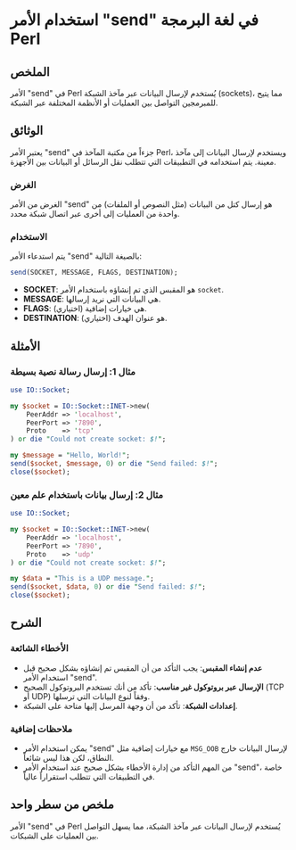 <!--
Meta Description: # استخدام الأمر "send" في لغة البرمجة Perl ## الملخص الأمر "send" في Perl يُستخدم لإرسال البيانات عبر مآخذ الشبكة (sockets)، مما يتيح للمبرمجين التواص...
Meta Keywords: socket, send, الأمر, البيانات, perl
-->

# استخدام الأمر "send" في لغة البرمجة Perl

## الملخص
الأمر "send" في Perl يُستخدم لإرسال البيانات عبر مآخذ الشبكة (sockets)، مما يتيح للمبرمجين التواصل بين العمليات أو الأنظمة المختلفة عبر الشبكة.

## الوثائق
يعتبر الأمر "send" جزءاً من مكتبة المآخذ في Perl، ويستخدم لإرسال البيانات إلى مآخذ معينة. يتم استخدامه في التطبيقات التي تتطلب نقل الرسائل أو البيانات بين الأجهزة. 

### الغرض
الغرض من الأمر "send" هو إرسال كتل من البيانات (مثل النصوص أو الملفات) من واحدة من العمليات إلى أخرى عبر اتصال شبكة محدد.

### الاستخدام
يتم استدعاء الأمر "send" بالصيغة التالية:

```perl
send(SOCKET, MESSAGE, FLAGS, DESTINATION);
```

- **SOCKET**: هو المقبس الذي تم إنشاؤه باستخدام الأمر `socket`.
- **MESSAGE**: هي البيانات التي نريد إرسالها.
- **FLAGS**: هي خيارات إضافية (اختياري).
- **DESTINATION**: هو عنوان الهدف (اختياري).

## الأمثلة
### مثال 1: إرسال رسالة نصية بسيطة
```perl
use IO::Socket;

my $socket = IO::Socket::INET->new(
    PeerAddr => 'localhost',
    PeerPort => '7890',
    Proto    => 'tcp'
) or die "Could not create socket: $!";

my $message = "Hello, World!";
send($socket, $message, 0) or die "Send failed: $!";
close($socket);
```

### مثال 2: إرسال بيانات باستخدام علم معين
```perl
use IO::Socket;

my $socket = IO::Socket::INET->new(
    PeerAddr => 'localhost',
    PeerPort => '7890',
    Proto    => 'udp'
) or die "Could not create socket: $!";

my $data = "This is a UDP message.";
send($socket, $data, 0) or die "Send failed: $!";
close($socket);
```

## الشرح
### الأخطاء الشائعة
- **عدم إنشاء المقبس**: يجب التأكد من أن المقبس تم إنشاؤه بشكل صحيح قبل استخدام الأمر "send".
- **الإرسال عبر بروتوكول غير مناسب**: تأكد من أنك تستخدم البروتوكول الصحيح (TCP أو UDP) وفقاً لنوع البيانات التي ترسلها.
- **إعدادات الشبكة**: تأكد من أن وجهة المرسل إليها متاحة على الشبكة.

### ملاحظات إضافية
- يمكن استخدام الأمر "send" مع خيارات إضافية مثل `MSG_OOB` لإرسال البيانات خارج النطاق، لكن هذا ليس شائعاً.
- من المهم التأكد من إدارة الأخطاء بشكل صحيح عند استخدام الأمر "send"، خاصة في التطبيقات التي تتطلب استقراراً عالياً.

## ملخص من سطر واحد
الأمر "send" في Perl يُستخدم لإرسال البيانات عبر مآخذ الشبكة، مما يسهل التواصل بين العمليات على الشبكات.